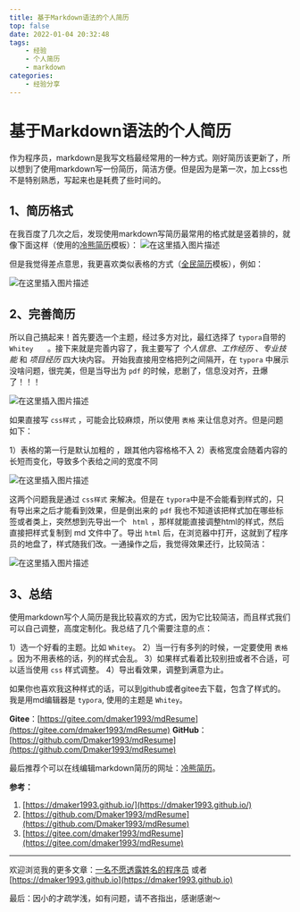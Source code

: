 ```yaml
---
title: 基于Markdown语法的个人简历
top: false
date: 2022-01-04 20:32:48
tags:
    - 经验
    - 个人简历
    - markdown
categories:
    - 经验分享
---
```

# 基于Markdown语法的个人简历

作为程序员，markdown是我写文档最经常用的一种方式。刚好简历该更新了，所以想到了使用markdown写一份简历，简洁方便。但是因为是第一次，加上css也不是特别熟悉，写起来也是耗费了些时间的。

## 1、简历格式

在我百度了几次之后，发现使用markdown写简历最常用的格式就是竖着排的，就像下面这样（使用的[冷熊简历](http://cv.ftqq.com/?fr=github)模板）：
![在这里插入图片描述](https://img-blog.csdnimg.cn/89db22bcc51449a09bb59f257b7a56b5.png?x-oss-process=image/watermark,type_d3F5LXplbmhlaQ,shadow_50,text_Q1NETiBARE1ha2VyMTk5Mw==,size_20,color_FFFFFF,t_70,g_se,x_16#pic_center)


但是我觉得差点意思，我更喜欢类似表格的方式（[全民简历](https://www.qmjianli.com/cv/details/1004)模板），例如：

![在这里插入图片描述](https://img-blog.csdnimg.cn/ec3247277830460b9ba61c73546f905a.png?x-oss-process=image/watermark,type_d3F5LXplbmhlaQ,shadow_50,text_Q1NETiBARE1ha2VyMTk5Mw==,size_20,color_FFFFFF,t_70,g_se,x_16#pic_center)

## 2、完善简历

所以自己搞起来！首先要选一个主题，经过多方对比，最红选择了 `typora`自带的 `Whitey	` 。接下来就是完善内容了，我主要写了 *个人信息*、*工作经历* 、*专业技能* 和 *项目经历* 四大块内容。   开始我直接用空格把列之间隔开，在 `typora` 中展示没啥问题，很完美，但是当导出为 `pdf` 的时候，悲剧了，信息没对齐，丑爆了！！！

![在这里插入图片描述](https://img-blog.csdnimg.cn/ddb7990ccd0c46b0b40ab365450c00b3.png?x-oss-process=image/watermark,type_d3F5LXplbmhlaQ,shadow_50,text_Q1NETiBARE1ha2VyMTk5Mw==,size_20,color_FFFFFF,t_70,g_se,x_16#pic_center)

如果直接写 `css样式` ，可能会比较麻烦，所以使用 `表格` 来让信息对齐。但是问题如下：

1）表格的第一行是默认加粗的 ，跟其他内容格格不入
2）表格宽度会随着内容的长短而变化，导致多个表给之间的宽度不同

![在这里插入图片描述](https://img-blog.csdnimg.cn/18244c3946fa49d2814f1bae43962fe8.png?x-oss-process=image/watermark,type_d3F5LXplbmhlaQ,shadow_50,text_Q1NETiBARE1ha2VyMTk5Mw==,size_20,color_FFFFFF,t_70,g_se,x_16#pic_center)


这两个问题我是通过 `css样式` 来解决。但是在 `typora`中是不会能看到样式的，只有导出来之后才能看到效果，但是倒出来的 `pdf` 我也不知道该把样式加在哪些标签或者类上，突然想到先导出一个 ` html` ，那样就能直接调整html的样式，然后直接把样式复制到 md 文件中了。导出 `html` 后，在浏览器中打开，这就到了程序员的地盘了，样式随我们改。一通操作之后，我觉得效果还行，比较简洁：

![在这里插入图片描述](https://img-blog.csdnimg.cn/136f5335cce54a09bc7dd90fb7c4decc.png?x-oss-process=image/watermark,type_d3F5LXplbmhlaQ,shadow_50,text_Q1NETiBARE1ha2VyMTk5Mw==,size_20,color_FFFFFF,t_70,g_se,x_16#pic_center)


## 3、总结

使用markdown写个人简历是我比较喜欢的方式，因为它比较简洁，而且样式我们可以自己调整，高度定制化。我总结了几个需要注意的点：

1）选一个好看的主题。比如 `Whitey`。
2）当一行有多列的时候，一定要使用 `表格` 。因为不用表格的话，列的样式会乱。
3）如果样式看着比较别扭或者不合适，可以适当使用 `css` 样式调整。
4）导出看效果，调整到满意为止。

如果你也喜欢我这种样式的话，可以到github或者gitee去下载，包含了样式的。我是用md编辑器是 `typora`,	使用的主题是 `Whitey`。

**Gitee**：[https://gitee.com/dmaker1993/mdResume](https://gitee.com/dmaker1993/mdResume)
**GitHub**：[https://github.com/Dmaker1993/mdResume](https://github.com/Dmaker1993/mdResume)

最后推荐个可以在线编辑markdown简历的网址：[冷熊简历](http://cv.ftqq.com/?fr=github)。

**参考：**

1. [https://dmaker1993.github.io/](https://dmaker1993.github.io/)
2. [https://github.com/Dmaker1993/mdResume](https://github.com/Dmaker1993/mdResume)
3. [https://gitee.com/dmaker1993/mdResume](https://gitee.com/dmaker1993/mdResume)

---

欢迎浏览我的更多文章：[一名不愿透露姓名的程序员](https://dmaker1993.github.io/) 或者  [https://dmaker1993.github.io](https://dmaker1993.github.io)

最后：因小的才疏学浅，如有问题，请不吝指出，感谢感谢～